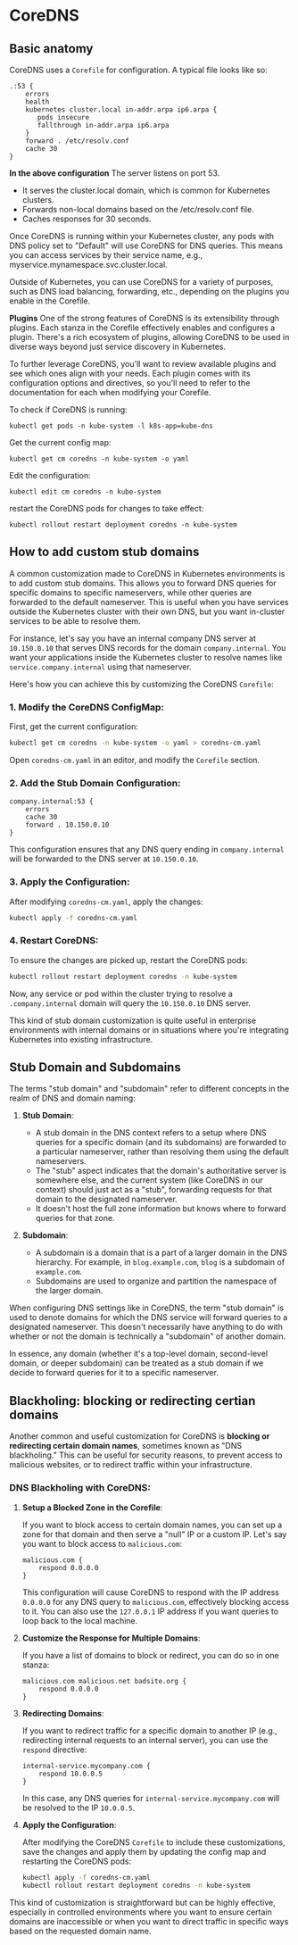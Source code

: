 # CoreDNS

## Basic anatomy
CoreDNS uses a `Corefile` for configuration. A typical file looks like so:
```
.:53 {
    errors
    health
    kubernetes cluster.local in-addr.arpa ip6.arpa {
       pods insecure
       fallthrough in-addr.arpa ip6.arpa
    }
    forward . /etc/resolv.conf
    cache 30
}
```
**In the above configuration**
The server listens on port 53.
- It serves the cluster.local domain, which is common for Kubernetes clusters.
- Forwards non-local domains based on the /etc/resolv.conf file.
- Caches responses for 30 seconds.


Once CoreDNS is running within your Kubernetes cluster, any pods with DNS policy set to "Default" will use CoreDNS for DNS queries. This means you can access services by their service name, e.g., myservice.mynamespace.svc.cluster.local.

Outside of Kubernetes, you can use CoreDNS for a variety of purposes, such as DNS load balancing, forwarding, etc., depending on the plugins you enable in the Corefile.

**Plugins**
One of the strong features of CoreDNS is its extensibility through plugins. Each stanza in the Corefile effectively enables and configures a plugin. There's a rich ecosystem of plugins, allowing CoreDNS to be used in diverse ways beyond just service discovery in Kubernetes.

To further leverage CoreDNS, you'll want to review available plugins and see which ones align with your needs. Each plugin comes with its configuration options and directives, so you'll need to refer to the documentation for each when modifying your Corefile.


To check if CoreDNS is running:
```shell
kubectl get pods -n kube-system -l k8s-app=kube-dns
```

Get the current config map:
```shell
kubectl get cm coredns -n kube-system -o yaml
```

Edit the configuration:
```shell
kubectl edit cm coredns -n kube-system
```

restart the CoreDNS pods for changes to take effect:
```shell
kubectl rollout restart deployment coredns -n kube-system
```

## How to add custom stub domains
A common customization made to CoreDNS in Kubernetes environments is to add custom stub domains. This allows you to forward DNS queries for specific domains to specific nameservers, while other queries are forwarded to the default nameserver. This is useful when you have services outside the Kubernetes cluster with their own DNS, but you want in-cluster services to be able to resolve them.

For instance, let's say you have an internal company DNS server at `10.150.0.10` that serves DNS records for the domain `company.internal`. You want your applications inside the Kubernetes cluster to resolve names like `service.company.internal` using that nameserver.

Here's how you can achieve this by customizing the CoreDNS `Corefile`:

### 1. Modify the CoreDNS ConfigMap:

First, get the current configuration:

```bash
kubectl get cm coredns -n kube-system -o yaml > coredns-cm.yaml
```

Open `coredns-cm.yaml` in an editor, and modify the `Corefile` section. 

### 2. Add the Stub Domain Configuration:

```text
company.internal:53 {
    errors
    cache 30
    forward . 10.150.0.10
}
```

This configuration ensures that any DNS query ending in `company.internal` will be forwarded to the DNS server at `10.150.0.10`.

### 3. Apply the Configuration:

After modifying `coredns-cm.yaml`, apply the changes:

```bash
kubectl apply -f coredns-cm.yaml
```

### 4. Restart CoreDNS:

To ensure the changes are picked up, restart the CoreDNS pods:

```bash
kubectl rollout restart deployment coredns -n kube-system
```

Now, any service or pod within the cluster trying to resolve a `.company.internal` domain will query the `10.150.0.10` DNS server.

This kind of stub domain customization is quite useful in enterprise environments with internal domains or in situations where you're integrating Kubernetes into existing infrastructure.

## Stub Domain and Subdomains
The terms "stub domain" and "subdomain" refer to different concepts in the realm of DNS and domain naming:

1. **Stub Domain**:
   - A stub domain in the DNS context refers to a setup where DNS queries for a specific domain (and its subdomains) are forwarded to a particular nameserver, rather than resolving them using the default nameservers.
   - The "stub" aspect indicates that the domain's authoritative server is somewhere else, and the current system (like CoreDNS in our context) should just act as a "stub", forwarding requests for that domain to the designated nameserver.
   - It doesn't host the full zone information but knows where to forward queries for that zone.

2. **Subdomain**:
   - A subdomain is a domain that is a part of a larger domain in the DNS hierarchy. For example, in `blog.example.com`, `blog` is a subdomain of `example.com`.
   - Subdomains are used to organize and partition the namespace of the larger domain.

When configuring DNS settings like in CoreDNS, the term "stub domain" is used to denote domains for which the DNS service will forward queries to a designated nameserver. This doesn't necessarily have anything to do with whether or not the domain is technically a "subdomain" of another domain.

In essence, any domain (whether it's a top-level domain, second-level domain, or deeper subdomain) can be treated as a stub domain if we decide to forward queries for it to a specific nameserver.

## Blackholing: blocking or redirecting certian domains
Another common and useful customization for CoreDNS is **blocking or redirecting certain domain names**, sometimes known as "DNS blackholing." This can be useful for security reasons, to prevent access to malicious websites, or to redirect traffic within your infrastructure.

### **DNS Blackholing with CoreDNS:**

1. **Setup a Blocked Zone in the Corefile**:

    If you want to block access to certain domain names, you can set up a zone for that domain and then serve a "null" IP or a custom IP. Let's say you want to block access to `malicious.com`:

    ```text
    malicious.com {
        respond 0.0.0.0
    }
    ```

    This configuration will cause CoreDNS to respond with the IP address `0.0.0.0` for any DNS query to `malicious.com`, effectively blocking access to it. You can also use the `127.0.0.1` IP address if you want queries to loop back to the local machine.

2. **Customize the Response for Multiple Domains**:

    If you have a list of domains to block or redirect, you can do so in one stanza:

    ```text
    malicious.com malicious.net badsite.org {
        respond 0.0.0.0
    }
    ```

3. **Redirecting Domains**:

    If you want to redirect traffic for a specific domain to another IP (e.g., redirecting internal requests to an internal server), you can use the `respond` directive:

    ```text
    internal-service.mycompany.com {
        respond 10.0.0.5
    }
    ```

    In this case, any DNS queries for `internal-service.mycompany.com` will be resolved to the IP `10.0.0.5`.

4. **Apply the Configuration**:

    After modifying the CoreDNS `Corefile` to include these customizations, save the changes and apply them by updating the config map and restarting the CoreDNS pods:

    ```bash
    kubectl apply -f coredns-cm.yaml
    kubectl rollout restart deployment coredns -n kube-system
    ```

This kind of customization is straightforward but can be highly effective, especially in controlled environments where you want to ensure certain domains are inaccessible or when you want to direct traffic in specific ways based on the requested domain name.